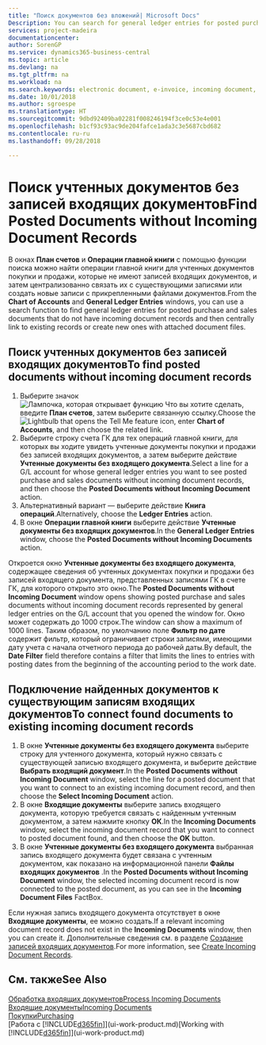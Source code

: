 ```yaml
---
title: "Поиск документов без вложений| Microsoft Docs"
Description: You can search for general ledger entries for posted purchase and sales documents that do not have incoming electronic documents, such as imported invoices.
services: project-madeira
documentationcenter: 
author: SorenGP
ms.service: dynamics365-business-central
ms.topic: article
ms.devlang: na
ms.tgt_pltfrm: na
ms.workload: na
ms.search.keywords: electronic document, e-invoice, incoming document, OCR, ecommerce, document exchange, import invoice
ms.date: 10/01/2018
ms.author: sgroespe
ms.translationtype: HT
ms.sourcegitcommit: 9dbd92409ba02281f008246194f3ce0c53e4e001
ms.openlocfilehash: b1cf93c93ac9de204fafce1ada3c3e5687cbd682
ms.contentlocale: ru-ru
ms.lasthandoff: 09/28/2018

---
```

# <a name="find-posted-documents-without-incoming-document-records"></a><span data-ttu-id="b18bc-102">Поиск учтенных документов без записей входящих документов</span><span class="sxs-lookup"><span data-stu-id="b18bc-102">Find Posted Documents without Incoming Document Records</span></span>
<span data-ttu-id="b18bc-103">В окнах **План счетов** и **Операции главной книги** с помощью функции поиска можно найти операции главной книги для учтенных документов покупки и продажи, которые не имеют записей входящих документов, и затем централизованно связать их с существующими записями или создать новые записи с прикрепленными файлами документов.</span><span class="sxs-lookup"><span data-stu-id="b18bc-103">From the **Chart of Accounts** and **General Ledger Entries** windows, you can use a search function to find general ledger entries for posted purchase and sales documents that do not have incoming document records and then centrally link to existing records or create new ones with attached document files.</span></span>

## <a name="to-find-posted-documents-without-incoming-document-records"></a><span data-ttu-id="b18bc-104">Поиск учтенных документов без записей входящих документов</span><span class="sxs-lookup"><span data-stu-id="b18bc-104">To find posted documents without incoming document records</span></span>
1. <span data-ttu-id="b18bc-105">Выберите значок ![Лампочка, которая открывает функцию Что вы хотите сделать](media/ui-search/search_small.png "Что вы хотите сделать"), введите **План счетов**, затем выберите связанную ссылку.</span><span class="sxs-lookup"><span data-stu-id="b18bc-105">Choose the ![Lightbulb that opens the Tell Me feature](media/ui-search/search_small.png "Tell me what you want to do") icon, enter **Chart of Accounts**, and then choose the related link.</span></span>
2. <span data-ttu-id="b18bc-106">Выберите строку счета ГК для тех операций главной книги, для которых вы ходите увидеть учтенные документы покупки и продажи без записей входящих документов, а затем выберите действие **Учтенные документы без входящего документа**.</span><span class="sxs-lookup"><span data-stu-id="b18bc-106">Select a line for a G/L account for whose general ledger entries you want to see posted purchase and sales documents without incoming document records, and then choose the **Posted Documents without Incoming Document** action.</span></span>
3. <span data-ttu-id="b18bc-107">Альтернативный вариант — выберите действие **Книга операций**.</span><span class="sxs-lookup"><span data-stu-id="b18bc-107">Alternatively, choose the **Ledger Entries** action.</span></span>
4. <span data-ttu-id="b18bc-108">В окне **Операции главной книги** выберите действие **Учтенные документы без входящих документов**.</span><span class="sxs-lookup"><span data-stu-id="b18bc-108">In the **General Ledger Entries** window, choose the **Posted Documents without Incoming Documents** action.</span></span>

<span data-ttu-id="b18bc-109">Откроется окно **Учтенные документы без входящего документа**, содержащее сведения об учтенных документах покупки и продажи без записей входящего документа, представленных записями ГК в счете ГК, для которого открыто это окно.</span><span class="sxs-lookup"><span data-stu-id="b18bc-109">The **Posted Documents without Incoming Document** window opens showing posted purchase and sales documents without incoming document records represented by general ledger entries on the G/L account that you opened the window for.</span></span> <span data-ttu-id="b18bc-110">Окно может содержать до 1000 строк.</span><span class="sxs-lookup"><span data-stu-id="b18bc-110">The window can show a maximum of 1000 lines.</span></span> <span data-ttu-id="b18bc-111">Таким образом, по умолчанию поле **Фильтр по дате** содержит фильтр, который ограничивает строки записями, имеющими дату учета с начала отчетного периода до рабочей даты.</span><span class="sxs-lookup"><span data-stu-id="b18bc-111">By default, the **Date Filter** field therefore contains a filter that limits the lines to entries with posting dates from the beginning of the accounting period to the work date.</span></span>

## <a name="to-connect-found-documents-to-existing-incoming-document-records"></a><span data-ttu-id="b18bc-112">Подключение найденных документов к существующим записям входящих документов</span><span class="sxs-lookup"><span data-stu-id="b18bc-112">To connect found documents to existing incoming document records</span></span>
1. <span data-ttu-id="b18bc-113">В окне **Учтенные документы без входящего документа** выберите строку для учтенного документа, который нужно связать с существующей записью входящего документа, и выберите действие **Выбрать входящий документ**.</span><span class="sxs-lookup"><span data-stu-id="b18bc-113">In the **Posted Documents without Incoming Document** window, select the line for a posted document that you want to connect to an existing incoming document record, and then choose the **Select Incoming Document** action.</span></span>
2. <span data-ttu-id="b18bc-114">В окне **Входящие документы** выберите запись входящего документа, которую требуется связать с найденным учтенным документом, а затем нажмите кнопку **ОК**.</span><span class="sxs-lookup"><span data-stu-id="b18bc-114">In the **Incoming Documents** window, select the incoming document record that you want to connect to posted document found, and then choose the **OK** button.</span></span>
3. <span data-ttu-id="b18bc-115">В окне **Учтенные документы без входящего документа** выбранная запись входящего документа будет связана с учтенным документом, как показано на информационной панели **Файлы входящих документов** .</span><span class="sxs-lookup"><span data-stu-id="b18bc-115">In the **Posted Documents without Incoming Document** window, the selected incoming document record is now connected to the posted document, as you can see in the **Incoming Document Files** FactBox.</span></span>

<span data-ttu-id="b18bc-116">Если нужная запись входящего документа отсутствует в окне **Входящие документы**, ее можно создать.</span><span class="sxs-lookup"><span data-stu-id="b18bc-116">If a relevant incoming document record does not exist in the **Incoming Documents** window, then you can create it.</span></span> <span data-ttu-id="b18bc-117">Дополнительные сведения см. в разделе [Создание записей входящих документов](across-how-create-income-document-records.md).</span><span class="sxs-lookup"><span data-stu-id="b18bc-117">For more information, see [Create Incoming Document Records](across-how-create-income-document-records.md).</span></span>

## <a name="see-also"></a><span data-ttu-id="b18bc-118">См. также</span><span class="sxs-lookup"><span data-stu-id="b18bc-118">See Also</span></span>
[<span data-ttu-id="b18bc-119">Обработка входящих документов</span><span class="sxs-lookup"><span data-stu-id="b18bc-119">Process Incoming Documents</span></span>](across-process-income-documents.md)  
[<span data-ttu-id="b18bc-120">Входящие документы</span><span class="sxs-lookup"><span data-stu-id="b18bc-120">Incoming Documents</span></span>](across-income-documents.md)  
[<span data-ttu-id="b18bc-121">Покупки</span><span class="sxs-lookup"><span data-stu-id="b18bc-121">Purchasing</span></span>](purchasing-manage-purchasing.md)  
<span data-ttu-id="b18bc-122">[Работа с [!INCLUDE[d365fin](includes/d365fin_md.md)]](ui-work-product.md)</span><span class="sxs-lookup"><span data-stu-id="b18bc-122">[Working with [!INCLUDE[d365fin](includes/d365fin_md.md)]](ui-work-product.md)</span></span>

